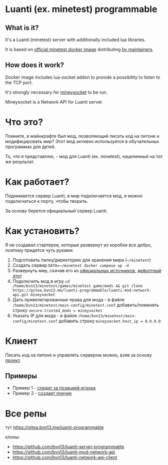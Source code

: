 # Luanti (ex. minetest) programmable

## What is it?

It's a Luanti (minetest) server with additionally included lua libraries.

It is based on [official minetest docker image](https://github.com/minetest/minetest/blob/master/Dockerfile) distributing [by maintainers](https://github.com/minetest/minetest/blob/master/doc/docker_server.md).

## How does it work?

Docker image includes lua-socket addon to provide a possibility to listen to the TCP port.

It's strongly necessary for [mineysocket](https://github.com/bvn13/mineysocket/tree/dev) to be run.

Mineysocket is a Network API for Luanti server.

# Что это?

Помните, в майнкрафте был мод, позволяющий писать код на питоне и модифицировать мир? Этот мод активно используется в обучательных программах для детей.

То, что я представляю, - мод для Luanti (ex. minetest), нацеленный на тот же результат.

# Как работает?

Поднимается сервер Luanti, в мир подключается мод, и можно подключаться к порту, чтобы творить.

За основу берется официальный сервер Luanti.

# Как установить?

Я не создавал стартеров, которые развернут из коробки все добро, поэтому придется чуть руками:

1. Подготовить папку/директорию для хранения мира (`~/minetest`)
2. Создать сервер `DATA=~/minetest docker compose up -d`
3. Развернуть мир, скачав его из [официальных источников](https://content.luanti.org/packages/?type=game), [дефолтный этот](https://content.luanti.org/packages/Minetest/minetest_game/) 
3. Подключить мод в игру `cd /home/bvn13/minetest/games/minetest_game/mods && git clone https://gitea.bvn13.me/luanti-programmable/luanti-mod-network-api.git mineysocket`
4. Дать привелегированные права для мода - в файле `/home/bvn13/minetest/main-config/minetest.conf` добавить/поменять строку `secure.trusted_mods = mineysocket`
5. Указать IP для мода - в файле `/home/bvn13/minetest/main-config/minetest.conf` добавить строку `mineysocket.host_ip = 0.0.0.0`

# Клиент

Писать код на питоне и управлять сервером можно, взяв за основу [проект](https://gitea.bvn13.me/luanti-programmable/luanti-network-api-client).

## Примеры

- Пример 1 - [следит за позицией игрока](https://gitea.bvn13.me/luanti-programmable/luanti-network-api-client/src/branch/master/examples/02_player_locator.py)
- Пример 2 - [создает пончик](https://gitea.bvn13.me/luanti-programmable/luanti-network-api-client/src/branch/master/examples/donut.py)

# Все репы

тут https://gitea.bvn13.me/luanti-programmable

клоны:

- https://github.com/bvn13/luanti-server-programmable
- https://github.com/bvn13/luanti-mod-network-api
- https://github.com/bvn13/luanti-network-api-client

